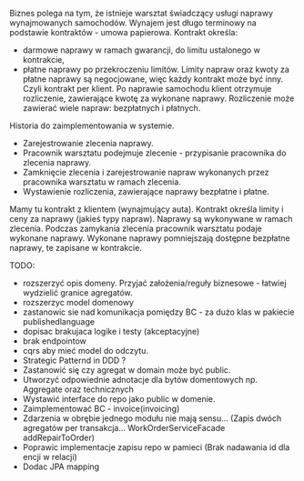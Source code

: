 Biznes polega na tym, że istnieje warsztat świadczący usługi naprawy wynajmowanych samochodów.
Wynajem jest długo terminowy na podstawie kontraktów - umowa papierowa.
Kontrakt określa:
- darmowe naprawy w ramach gwarancji, do limitu ustalonego w kontrakcie,
- płatne naprawy po przekroczeniu limitów.
Limity napraw oraz kwoty za płatne naprawy są negocjowane, więc każdy kontrakt może być inny.
Czyli kontrakt per klient.
Po naprawie samochodu klient otrzymuje rozliczenie, zawierające kwotę za wykonane naprawy.
Rozliczenie może zawierać wiele napraw: bezpłatnych i płatnych.

Historia do zaimplementowania w systemie.
- Zarejestrowanie zlecenia naprawy.
- Pracownik warsztatu podejmuje zlecenie - przypisanie pracownika do zlecenia naprawy.
- Zamknięcie zlecenia i zarejestrowanie napraw wykonanych przez pracownika warsztatu w ramach zlecenia.
- Wystawienie rozliczenia, zawierające naprawy bezpłatne i płatne.

Mamy tu kontrakt z klientem (wynajmujący auta). Kontrakt określa limity i ceny za naprawy (jakieś typy napraw).
Naprawy są wykonywane w ramach zlecenia. Podczas zamykania zlecenia pracownik warsztatu podaje wykonane naprawy.
Wykonane naprawy pomniejszają dostępne bezpłatne naprawy, te zapisane w kontrakcie.




TODO:

 + rozszerzyć opis domeny. Przyjać założenia/reguły biznesowe - łatwiej wydzielić granice agregatów.
 + rozszerzyc model domenowy
 + zastanowic sie nad komunikacja pomiędzy BC - za dużo klas w pakiecie publishedlanguage
 + dopisac brakujaca logike i testy (akceptacyjne)
 + brak endpointow
 + cqrs aby mieć model do odczytu.
 + Strategic Patternd in DDD ?
 + Zastanowić się czy agregat w domain może być public.
 + Utworzyć odpowiednie adnotacje dla bytów domentowych np. Aggregate oraz technicznych
 + Wystawić interface do repo jako public w domenie.
 + Zaimplementować BC - invoice(invoicing)
 + Zdarzenia w obrębie jednego modułu nie mają sensu... (Zapis dwóch agregatów per transakcja... WorkOrderServiceFacade    addRepairToOrder)
 + Poprawic implementacje zapisu repo w pamieci (Brak nadawania id dla encji w relacji)
 + Dodac JPA mapping
